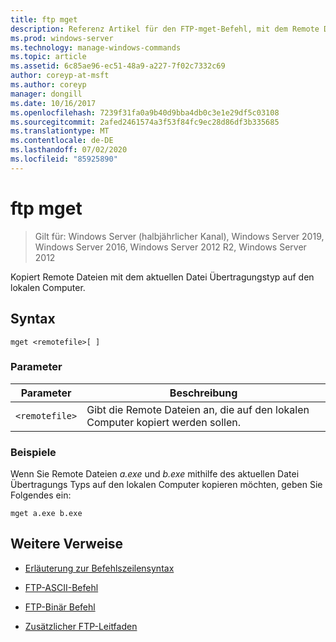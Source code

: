 ```yaml
---
title: ftp mget
description: Referenz Artikel für den FTP-mget-Befehl, mit dem Remote Dateien mit dem aktuellen Datei Übertragungstyp auf den lokalen Computer kopiert werden.
ms.prod: windows-server
ms.technology: manage-windows-commands
ms.topic: article
ms.assetid: 6c85ae96-ec51-48a9-a227-7f02c7332c69
author: coreyp-at-msft
ms.author: coreyp
manager: dongill
ms.date: 10/16/2017
ms.openlocfilehash: 7239f31fa0a9b40d9bba4db0c3e1e29df5c03108
ms.sourcegitcommit: 2afed2461574a3f53f84fc9ec28d86df3b335685
ms.translationtype: MT
ms.contentlocale: de-DE
ms.lasthandoff: 07/02/2020
ms.locfileid: "85925890"
---
```

# <a name="ftp-mget"></a>ftp mget

> Gilt für: Windows Server (halbjährlicher Kanal), Windows Server 2019, Windows Server 2016, Windows Server 2012 R2, Windows Server 2012

Kopiert Remote Dateien mit dem aktuellen Datei Übertragungstyp auf den lokalen Computer.

## <a name="syntax"></a>Syntax

```
mget <remotefile>[ ]
```

### <a name="parameters"></a>Parameter

| Parameter | Beschreibung |
| --------- | ----------- |
| `<remotefile>` | Gibt die Remote Dateien an, die auf den lokalen Computer kopiert werden sollen. |

### <a name="examples"></a>Beispiele

Wenn Sie Remote Dateien *a.exe* und *b.exe* mithilfe des aktuellen Datei Übertragungs Typs auf den lokalen Computer kopieren möchten, geben Sie Folgendes ein:

```
mget a.exe b.exe
```

## <a name="additional-references"></a>Weitere Verweise

- [Erläuterung zur Befehlszeilensyntax](command-line-syntax-key.md)

- [FTP-ASCII-Befehl](ftp-ascii.md)

- [FTP-Binär Befehl](ftp-binary.md)

- [Zusätzlicher FTP-Leitfaden](https://docs.microsoft.com/previous-versions/orphan-topics/ws.10/cc756013(v=ws.10))

